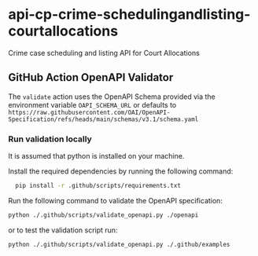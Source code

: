 # api-cp-crime-schedulingandlisting-courtallocations
Crime case scheduling and listing API for Court Allocations



## GitHub Action OpenAPI Validator

The `validate` action uses the OpenAPI Schema provided via the environment variable `OAPI_SCHEMA_URL` or defaults to `https://raw.githubusercontent.com/OAI/OpenAPI-Specification/refs/heads/main/schemas/v3.1/schema.yaml`

### Run validation locally

It is assumed that python is installed on your machine.

Install the required dependencies by running the following command:
```bash
  pip install -r .github/scripts/requirements.txt
```

Run the following command to validate the OpenAPI specification:
```bash
python ./.github/scripts/validate_openapi.py ./openapi
```
or to test the validation script run:
```bash
python ./.github/scripts/validate_openapi.py ./.github/examples
```
